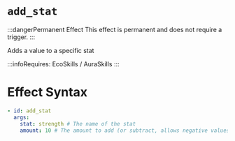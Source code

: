 # `add_stat`
:::dangerPermanent Effect
This effect is permanent and does not require a trigger.
:::

Adds a value to a specific stat

:::infoRequires:
EcoSkills / AuraSkills
:::

# Effect Syntax
```yaml
- id: add_stat
  args:
    stat: strength # The name of the stat
    amount: 10 # The amount to add (or subtract, allows negative values)
```
